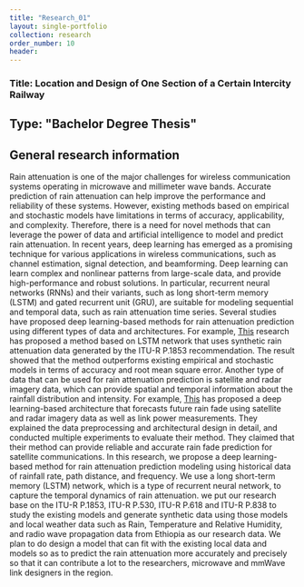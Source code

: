 ```yaml
---
title: "Research_01"
layout: single-portfolio
collection: research
order_number: 10
header: 
---
```



### Title: Location and Design of One Section of a Certain Intercity Railway
## Type: "Bachelor Degree Thesis"
## General research information 
Rain attenuation is one of the major challenges for wireless communication systems operating in microwave and millimeter wave bands. Accurate prediction of rain attenuation can help improve the performance and reliability of these systems. However, existing methods based on empirical and stochastic models have limitations in terms of accuracy, applicability, and complexity. Therefore, there is a need for novel methods that can leverage the power of data and artificial intelligence to model and predict rain attenuation.
In recent years, deep learning has emerged as a promising technique for various applications in wireless communications, such as channel estimation, signal detection, and beamforming. Deep learning can learn complex and nonlinear patterns from large-scale data, and provide high-performance and robust solutions. In particular, recurrent neural networks (RNNs) and their variants, such as long short-term memory (LSTM) and gated recurrent unit (GRU), are suitable for modeling sequential and temporal data, such as rain attenuation time series.
Several studies have proposed deep learning-based methods for rain attenuation prediction using different types of data and architectures. For example, [This](https://www.ejece.org/index.php/ejece/article/view/498) research has proposed a method based on LSTM network that uses synthetic rain attenuation data generated by the ITU-R P.1853 recommendation. The result showed that the method outperforms existing empirical and stochastic models in terms of accuracy and root mean square error.
Another type of data that can be used for rain attenuation prediction is satellite and radar imagery data, which can provide spatial and temporal information about the rainfall distribution and intensity. For example, [This](https://arxiv.org/abs/2110.00695) has proposed a deep learning-based architecture that forecasts future rain fade using satellite and radar imagery data as well as link power measurements. They explained the data preprocessing and architectural design in detail, and conducted multiple experiments to evaluate their method. They claimed that their method can provide reliable and accurate rain fade prediction for satellite communications.
In this research, we propose a deep learning-based method for rain attenuation prediction modeling using historical data of rainfall rate, path distance, and frequency. We use a long short-term memory (LSTM) network, which is a type of recurrent neural network, to capture the temporal dynamics of rain attenuation.  we put our research base on the ITU-R P.1853, ITU-R P.530, ITU-R P.618 and ITU-R P.838 to study the existing models and generate synthetic data using those models and local weather data such as Rain, Temperature and Relative Humidity, and radio wave propagation data from Ethiopia as our research data. 
We plan to do design a model that can fit with the existing local data and models so as to predict the rain attenuation more accurately and precisely so that it can contribute a lot to the researchers, microwave and mmWave link designers in the region. 
